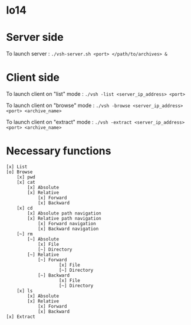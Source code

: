 # lo14

# Server side

To launch server :
`./vsh-server.sh <port> </path/to/archives> &`

# Client side

To launch client on "list" mode : 
`./vsh -list <server_ip_address> <port>`

To launch client on "browse" mode :
`./vsh -browse <server_ip_address> <port> <archive_name>`

To launch client on "extract" mode :
`./vsh -extract <server_ip_address> <port> <archive_name>`

# Necessary functions
	[x] List
	[o] Browse
		[x] pwd
		[x] cat
		    [x] Absolute
		    [x] Relative
		        [x] Forward
		        [x] Backward
		[x] cd
		    [x] Absolute path navigation
		    [x] Relative path navigation
		        [x] Forward navigation
		        [x] Backward navigation
		[~] rm
		    [~] Absolute
		        [x] File
		        [~] Directory
		    [~] Relative
		        [~] Forward
                        [x] File
                        [~] Directory
		        [~] Backward
                        [x] File
                        [~] Directory
		[x] ls
		    [x] Absolute
		    [x] Relative
		        [x] Forward
		        [x] Backward
	[x] Extract
